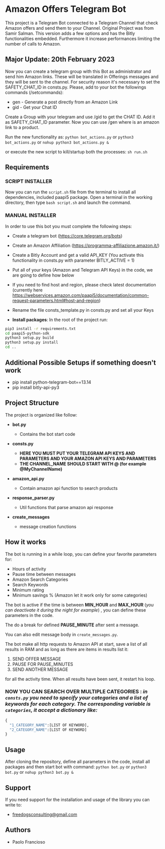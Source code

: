 # Amazon Offers Telegram Bot

This project is a Telegram Bot connected to a Telegram Channel that check Amazon offers and send them to your Channel.
Original Project was from Samir Salman. This version adds a few options and has the Bitly functionalities embedded. Furthermore it increase performances limiting the number of calls to Amazon.

## Major Update: 20th February 2023

Now you can create a telegram group with this Bot as administrator and send him Amazon links. These will be translated in Offerings messages and they will be sent to the channel. For security reason it's necessary to set the SAFETY_CHAT_ID in consts.py. Please, add to your bot the followings commands (/setcommands):

- gen - Generate a post directly from an Amazon Link
- gid - Get your Chat ID

Create a Group with your telegram and use /gid to get the CHAT ID. Add it as SAFETY_CHAT_ID parameter. Now you can use /gen <url> where <url> is an amazon link to a product.

Run the new functionality as: ```python bot_actions.py``` or ```python3 bot_actions.py``` or ```nohup python3 bot_actions.py &```

or execute the new script to kill/startup both the processes: ```sh run.sh```



## Requirements

### SCRIPT INSTALLER

Now you can run the ```script.sh``` file from the terminal to install all dependencies, included paapi5 package. Open a terminal in the working directory, then type ```bash script.sh``` and launch the command. 



### MANUAL INSTALLER

In order to use this bot you must complete the following steps:

- Create a telegram bot (https://core.telegram.org/bots)
- Create an Amazon Affiliation (https://programma-affiliazione.amazon.it/)
- Create a Bitly Account and get a valid API_KEY (You activate this functionality in consts.py with parameter BITLY_ACTIVE = 1)
- Put all of your keys (Amazon and Telegram API Keys) in the code, we are going to define how below
- If you need to find host and region, please check latest documentation (currently here https://webservices.amazon.com/paapi5/documentation/common-request-parameters.html#host-and-region)
- Rename the file consts_template.py in consts.py and set all your Keys

- **Install packages**:
In the root of the project run:
```bash
pip3 install -r requirements.txt
cd paapi5-python-sdk
python3 setup.py build
python3 setup.py install
cd ..
```

## Additional Possible Setups if something doesn't work
- pip install python-telegram-bot==13.14
- pip install bitly-api-py3

## Project Structure

The project is organized like follow:

- **bot.py**
  - Contains the bot start code 

- **consts.py**
  - **HERE YOU MUST PUT YOUR TELEGRAM API KEYS AND PARAMETERS AND YOUR AMAZON API KEYS AND PARAMETERS**
  - **THE CHANNEL_NAME SHOULD START WITH @ (for example @MyChannelName)**
  

- **amazon_api.py**
  - Contain amazon api function to search products


- **response_parser.py**
  - Util functions that parse amazon api response


- **create_messages**
  - message creation functions

## How it works
The bot is running in a while loop, you can define your favorite parameters for:
- Hours of activity
- Pause time between messages
- Amazon Search Categories
- Search Keywords
- Minimum rating
- Minimum savings % (Amazon let it work only for some categories)



The bot is active if the time is between **MIN_HOUR** and **MAX_HOUR** (_you can deactivate it during the night for example_)  , you can define these parameters in the code.

The do a break for defined **PAUSE_MINUTE** after sent a message.

You can also edit message body in ```create_messages.py```.

The bot make all http requests to Amazon API at start, save a list of all results in RAM and as long as there are items in results list it:
1. SEND OFFER MESSAGE
2. PAUSE FOR PAUSE_MINUTES
3. SEND ANOTHER MESSAGE

for all the activity time. When all results have been sent, it restart his loop.

### **NOW YOU CAN SEARCH OVER MULTIPLE CATEGORIES** : _in `consts.py` you need to specify your categories and a list of keywords for each category. The corresponding variable is `categories`, it accept a dictionary like:_ 
```python
{
  "1_CATEGORY_NAME":[LIST OF KEYWORD],
  "2_CATEGORY_NAME":[LIST OF KEYWORD]
}
```
  
## Usage

After cloning the repository, define all parameters in the code, install all packages and then start bot with command:
```python bot.py``` or ```python3 bot.py``` or ```nohup python3 bot.py &```
  
## Support 
If you need support for the installation and usage of the library you can write to:
- freedogsconsulting@gmail.com
  
 
## Authors

- Paolo Francioso
